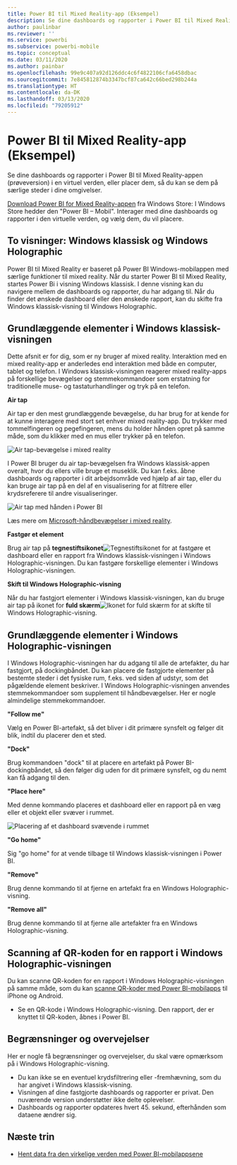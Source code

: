 ```yaml
---
title: Power BI til Mixed Reality-app (Eksempel)
description: Se dine dashboards og rapporter i Power BI til Mixed Reality-appen (prøveversion) enten i en virtuel verden eller på særlige steder i dine omgivelser.
author: paulinbar
ms.reviewer: ''
ms.service: powerbi
ms.subservice: powerbi-mobile
ms.topic: conceptual
ms.date: 03/11/2020
ms.author: painbar
ms.openlocfilehash: 99e9c407a92d126ddc4c6f4822106cfa6458dbac
ms.sourcegitcommit: 7e845812874b3347bcf87ca642c66bed298b244a
ms.translationtype: HT
ms.contentlocale: da-DK
ms.lasthandoff: 03/13/2020
ms.locfileid: "79205912"
---
```

# <a name="power-bi-for-mixed-reality-app-preview"></a>Power BI til Mixed Reality-app (Eksempel)
Se dine dashboards og rapporter i Power BI til Mixed Reality-appen (prøveversion) i en virtuel verden, eller placer dem, så du kan se dem på særlige steder i dine omgivelser. 

[Download Power BI for Mixed Reality-appen](https://www.microsoft.com/p/power-bi-mobile/9nblgggzlxn1?activetab=pivot%3aoverviewtab) fra Windows Store: I Windows Store hedder den "Power BI – Mobil". Interager med dine dashboards og rapporter i den virtuelle verden, og vælg dem, du vil placere. 

## <a name="two-views-windows-classic-and-holographic"></a>To visninger: Windows klassisk og Windows Holographic

Power BI til Mixed Reality er baseret på Power BI Windows-mobilappen med særlige funktioner til mixed reality. Når du starter Power BI til Mixed Reality, startes Power Bi i visning Windows klassisk. I denne visning kan du navigere mellem de dashboards og rapporter, du har adgang til. Når du finder det ønskede dashboard eller den ønskede rapport, kan du skifte fra Windows klassisk-visning til Windows Holographic. 


## <a name="windows-classic-view-basics"></a>Grundlæggende elementer i Windows klassisk-visningen

Dette afsnit er for dig, som er ny bruger af mixed reality. Interaktion med en mixed reality-app er anderledes end interaktion med både en computer, tablet og telefon. I Windows klassisk-visningen reagerer mixed reality-apps på forskellige bevægelser og stemmekommandoer som erstatning for traditionelle muse- og tastaturhandlinger og tryk på en telefon. 

**Air tap**

Air tap er den mest grundlæggende bevægelse, du har brug for at kende for at kunne interagere med stort set enhver mixed reality-app. Du trykker med tommelfingeren og pegefingeren, mens du holder hånden opret på samme måde, som du klikker med en mus eller trykker på en telefon.  

![Air tap-bevægelse i mixed reality](./media/mobile-mixed-reality-app/power-bi-hololens-airtap.png)

I Power BI bruger du air tap-bevægelsen fra Windows klassisk-appen overalt, hvor du ellers ville bruge et museklik. Du kan f.eks. åbne dashboards og rapporter i dit arbejdsområde ved hjælp af air tap, eller du kan bruge air tap på en del af en visualisering for at filtrere eller krydsreferere til andre visualiseringer.

![Air tap med hånden i Power BI](./media/mobile-mixed-reality-app/power-bi-hololens-airtap-hand.png) 

Læs mere om [Microsoft-håndbevægelser i mixed reality](https://developer.microsoft.com/windows/mixed-reality/gestures).

**Fastgør et element** 

Brug air tap på **tegnestiftsikonet**![Tegnestiftsikonet](./media/mobile-mixed-reality-app/power-bi-hololens-pin.png) for at fastgøre et dashboard eller en rapport fra Windows klassisk-visningen i Windows Holographic-visningen. Du kan fastgøre forskellige elementer i Windows Holographic-visningen. 

**Skift til Windows Holographic-visning**

Når du har fastgjort elementer i Windows klassisk-visningen, kan du bruge air tap på ikonet for **fuld skærm**![Ikonet for fuld skærm](./media/mobile-mixed-reality-app/power-bi-hololens-fullscreen.png) for at skifte til Windows Holographic-visning. 


## <a name="holographic-view-basics"></a>Grundlæggende elementer i Windows Holographic-visningen

I Windows Holographic-visningen har du adgang til alle de artefakter, du har fastgjort, på dockingbåndet. Du kan placere de fastgjorte elementer på bestemte steder i det fysiske rum, f.eks. ved siden af udstyr, som det pågældende element beskriver. I Windows Holographic-visningen anvendes stemmekommandoer som supplement til håndbevægelser. Her er nogle almindelige stemmekommandoer.

**"Follow me"** 

Vælg en Power BI-artefakt, så det bliver i dit primære synsfelt og følger dit blik, indtil du placerer den et sted.

**"Dock"** 

Brug kommandoen "dock" til at placere en artefakt på Power BI-dockingbåndet, så den følger dig uden for dit primære synsfelt, og du nemt kan få adgang til den.

**"Place here"**

Med denne kommando placeres et dashboard eller en rapport på en væg eller et objekt eller svæver i rummet.

![Placering af et dashboard svævende i rummet](./media/mobile-mixed-reality-app/power-bi-hololens-place-visuals.png)

**"Go home"**

Sig "go home" for at vende tilbage til Windows klassisk-visningen i Power BI. 

**"Remove"**

Brug denne kommando til at fjerne en artefakt fra en Windows Holographic-visning.

**"Remove all"** 

Brug denne kommando til at fjerne alle artefakter fra en Windows Holographic-visning.


## <a name="scan-a-report-qr-code-in-holographic-view"></a>Scanning af QR-koden for en rapport i Windows Holographic-visningen

Du kan scanne QR-koden for en rapport i Windows Holographic-visningen på samme måde, som du kan [scanne QR-koder med Power BI-mobilapps](mobile-apps-qr-code.md) til iPhone og Android.

- Se en QR-kode i Windows Holographic-visning. Den rapport, der er knyttet til QR-koden, åbnes i Power BI.

## <a name="limitations-and-considerations"></a>Begrænsninger og overvejelser

Her er nogle få begrænsninger og overvejelser, du skal være opmærksom på i Windows Holographic-visning.

- Du kan ikke se en eventuel krydsfiltrering eller -fremhævning, som du har angivet i Windows klassisk-visning.
- Visningen af dine fastgjorte dashboards og rapporter er privat. Den nuværende version understøtter ikke delte oplevelser.
- Dashboards og rapporter opdateres hvert 45. sekund, efterhånden som dataene ændrer sig.


## <a name="next-steps"></a>Næste trin

- [Hent data fra den virkelige verden med Power BI-mobilappsene](mobile-apps-data-in-real-world-context.md)

 



